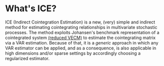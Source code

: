 # What's ICE?

ICE (Indirect Cointegration Estimation) is a new, (very) simple and indirect method for estimating cointegrating relationships in multivariate stochastic processes. The method exploits Johansen's benchmark representation of a cointegrated system [(reduced VECM)](https://www.sciencedirect.com/science/article/pii/0165188988900413) to estimate the cointegrating matrix via a VAR estimation. Because of that, it is a *generic* approach in which any VAR estimator can be applied, and as a consequence, is also applicable in high dimensions and/or sparse settings by accordingly choosing a regularized estimator.

